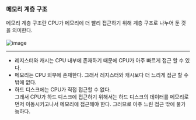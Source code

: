

### 메모리 계층 구조


메모리 계층 구조란 CPU가 메모리에 더 빨리 접근하기 위해 계층 구조로 나누어 둔 것을 의미한다. </br>
</br>
![image](https://upload.wikimedia.org/wikipedia/commons/thumb/c/c6/%EB%A9%94%EB%AA%A8%EB%A6%AC%EA%B3%84%EC%B8%B5%EA%B5%AC%EC%A1%B0%EA%B7%B8%EB%A6%BC1.png/330px-%EB%A9%94%EB%AA%A8%EB%A6%AC%EA%B3%84%EC%B8%B5%EA%B5%AC%EC%A1%B0%EA%B7%B8%EB%A6%BC1.png)

---
* 레지스터와 캐시는 CPU 내부에 존재하기 때문에 CPU가 아주 빠르게 접근 할 수 있다. <br>
* 메모리는 CPU 외부에 존재한다. 그래서 레지스터와 캐시보다 더 느리게 접근 할 수 밖에 없다. </br>
* 하드 디스크에는 CPU가 직접 접근할 수 없다. </br> 그래서 CPU가 하드 디스크에 접근하기 위해서는 하드 디스크의 데이터를 메모리로 먼저 이동시키고나서 메모리에 접근해야 한다.
그러므로 아주 느린 접근 밖에 불가능하다.
